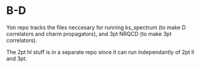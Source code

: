 
# B-D

Yon repo tracks the files neccesary for running ks_spectrum (to make D correlators and charm propagators), and 3pt NRQCD (to make 3pt correlators). 

The 2pt hl stuff is in a separate repo since it can run independantly of 2pt ll and 3pt.